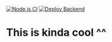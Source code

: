 [![Node.js CI](https://github.com/APDS7311POE-ST10144453/APDS7311-POE/actions/workflows/Testing.yml/badge.svg)](https://github.com/APDS7311POE-ST10144453/APDS7311-POE/actions/workflows/Testing.yml)
[![Deploy Backend](https://github.com/APDS7311POE-ST10144453/APDS7311-POE/actions/workflows/main.yml/badge.svg)](https://github.com/APDS7311POE-ST10144453/APDS7311-POE/actions/workflows/main.yml)

# This is kinda cool ^^
